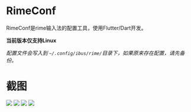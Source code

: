 # RimeConf

RimeConf是rime输入法的配置工具，使用Flutter/Dart开发。

**当前版本仅支持Linux**

*配置文件会写入到 `~/.config/ibus/rime/`目录下，如果原来存在配置，请先备份。*

# 截图
![](https://blog.deskangel.com/images/rimeconf/general.png)
![](https://blog.deskangel.com/images/rimeconf/schema.png)
![](https://blog.deskangel.com/images/rimeconf/switch.png)
![](https://blog.deskangel.com/images/rimeconf/fuzzy.png)
